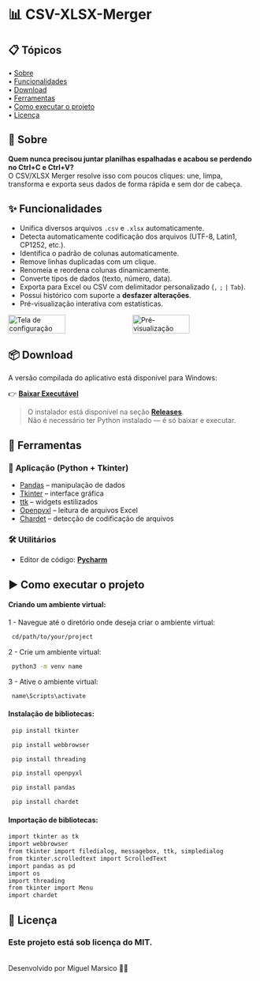 <h1>
    📊 CSV-XLSX-Merger
</h1>

## 📋 Tópicos

<div>
 • <a href="#-sobre">Sobre</a> </br>
 • <a href="#-funcionalidades">Funcionalidades</a> </br>
 • <a href="#-download">Download</a> </br>
 • <a href="#-ferramentas">Ferramentas</a> </br>
 • <a href="#-como-executar-o-projeto">Como executar o projeto</a> </br>   
 • <a href="#-licença">Licença</a></br>
</div>

## 📗 Sobre

**Quem nunca precisou juntar planilhas espalhadas e acabou se perdendo no Ctrl+C e Ctrl+V?**  
O CSV/XLSX Merger resolve isso com poucos cliques: une, limpa, transforma e exporta seus dados de forma rápida e sem dor de cabeça.

## ✨ Funcionalidades

- Unifica diversos arquivos `.csv` e `.xlsx` automaticamente.
- Detecta automaticamente codificação dos arquivos (UTF-8, Latin1, CP1252, etc.).
- Identifica o padrão de colunas automaticamente.
- Remove linhas duplicadas com um clique.
- Renomeia e reordena colunas dinamicamente.
- Converte tipos de dados (texto, número, data).
- Exporta para Excel ou CSV com delimitador personalizado (`,` `;` `|` `Tab`).
- Possui histórico com suporte a **desfazer alterações**.
- Pré-visualização interativa com estatísticas.
    
<div style="display: flex; gap: 10px;">
  <img src="https://github.com/user-attachments/assets/469885e1-a76d-420a-b257-23167954fe65" alt="Tela de configuração" width="48%" />
  <img src="https://github.com/user-attachments/assets/8a36a07c-e857-4139-b1ed-c2b00e33102a" alt="Pré-visualização" width="48%" />
</div>

## 📦 Download

A versão compilada do aplicativo está disponível para Windows:

👉 **[Baixar Executável](https://github.com/Miguel-Marsico/CSV-XLSX-Merger/releases/latest)**

> O instalador está disponível na seção [**Releases**](https://github.com/Miguel-Marsico/CSV-XLSX-Merger/releases).  
> Não é necessário ter Python instalado — é só baixar e executar.

## 🔧 Ferramentas

### 🐍 **Aplicação (Python + Tkinter)**

- [Pandas](https://pandas.pydata.org/) – manipulação de dados
- [Tkinter](https://docs.python.org/3/library/tkinter.html) – interface gráfica
- [ttk](https://docs.python.org/3/library/tkinter.ttk.html) – widgets estilizados
- [Openpyxl](https://openpyxl.readthedocs.io/en/stable/) – leitura de arquivos Excel
- [Chardet](https://pypi.org/project/chardet/) – detecção de codificação de arquivos

### 🛠️ **Utilitários**

- Editor de código: **[Pycharm](https://www.jetbrains.com/pt-br/pycharm/)** 

## ▶ Como executar o projeto

#### Criando um ambiente virtual:

1 - Navegue até o diretório onde deseja criar o ambiente virtual:

```bash
 cd/path/to/your/project
```

2 - Crie um ambiente virtual:

```bash
 python3 -m venv name
```

3 - Ative o ambiente virtual:

```bash
 name\Scripts\activate
```

#### Instalação de bibliotecas:

```bash
 pip install tkinter
```

```bash
 pip install webbrowser
```

```bash
 pip install threading
```

```bash
 pip install openpyxl 
```

```bash
 pip install pandas
```

```bash
 pip install chardet
```

#### Importação de bibliotecas:

```bash
import tkinter as tk
import webbrowser
from tkinter import filedialog, messagebox, ttk, simpledialog
from tkinter.scrolledtext import ScrolledText
import pandas as pd
import os
import threading
from tkinter import Menu
import chardet
```
## 📜 Licença

### Este projeto está sob licença do MIT.
<br>
Desenvolvido por Miguel Marsico 👋🏻

